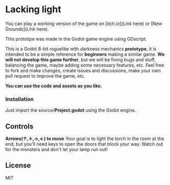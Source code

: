 
# Lacking light
You can play a working version of the game on [itch.io](Link here) or [New Grounds](Link here).

This prototipe was made in the Godot game engine using GDscript.

This is a Godot 8-bit roguelike with darkness mechanics **prototype**, it is intended to be a simple reference for **beginners** making a similar game.
**We will not develop this game further**, but we will be fixing bugs and stuff, balancing the game, maybe adding some necessary features, etc. Feel free to fork and make changes, create issues and discussions, make your own pull request to improve the game, etc. 

**You can use the code and assets as you like.**


###  Installation
Just import the source/**Project.godot** using the Godot engine.


## Controls
**Arrows(↑,↓,→,←) to move** 
Your goal is to light the torch in the room at the end, but you'll need keys to open the doors that block your way. Watch out for the monsters and don't let your lamp run out!
## License

MIT
